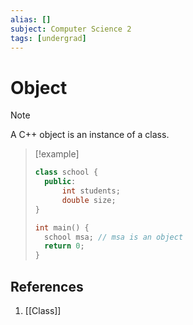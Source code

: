 ```yaml
---
alias: []
subject: Computer Science 2
tags: [undergrad]
---
```

# Object

> [!note]
> A C++ object is an instance of a class.

> [!example]
> ```cpp
> class school {
> 	public:
> 		int students;
> 		double size;
> }
> 
> int main() {
> 	school msa; // msa is an object
> 	return 0;
> }

## References
1. [[Class]]